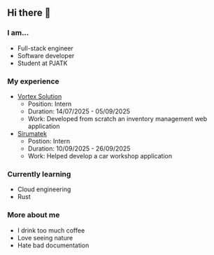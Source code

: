## Hi there 👋

### I am...

- Full-stack engineer
- Software developer
- Student at PJATK

### My experience

- [Vortex Solution](https://github.com/Vortex-Sol/InventoryManagementWeb)
  - Position: Intern
  - Duration: 14/07/2025 - 05/09/2025
  - Work: Developed from scratch an inventory management web application
- [Sirumatek](https://sirumatek.com/en/)
  - Postion: Intern
  - Duration: 10/09/2025 - 26/09/2025
  - Work: Helped develop a car workshop application

### Currently learning

- Cloud engineering
- Rust

### More about me

- I drink too much coffee
- Love seeing nature
- Hate bad documentation
<!--
**darknbolt/darknbolt** is a ✨ _special_ ✨ repository because its `README.md` (this file) appears on your GitHub profile.

Here are some ideas to get you started:

- 🔭 I’m currently working on ...
- 🌱 I’m currently learning ...
- 👯 I’m looking to collaborate on ...
- 🤔 I’m looking for help with ...
- 💬 Ask me about ...
- 📫 How to reach me: ...
- 😄 Pronouns: ...
- ⚡ Fun fact: ...
-->
